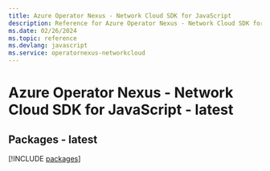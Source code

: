 ```yaml
---
title: Azure Operator Nexus - Network Cloud SDK for JavaScript
description: Reference for Azure Operator Nexus - Network Cloud SDK for JavaScript
ms.date: 02/26/2024
ms.topic: reference
ms.devlang: javascript
ms.service: operatornexus-networkcloud
---
```

# Azure Operator Nexus - Network Cloud SDK for JavaScript - latest
## Packages - latest
[!INCLUDE [packages](operator-nexus---network-cloud-index.md)]